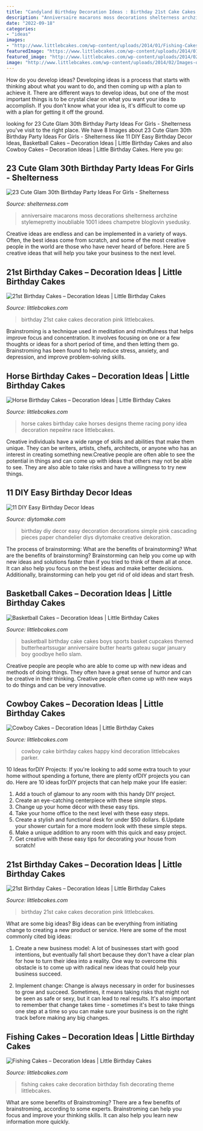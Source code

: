 ```yaml
---
title: "Candyland Birthday Decoration Ideas : Birthday 21st Cake Cakes Decoration Pink Littlebcakes"
description: "Anniversaire macarons moss decorations shelterness archzine stylemepretty inoubliable 1001 idees champetre bloglovin ysedusky"
date: "2022-09-18"
categories:
- "ideas"
images:
- "http://www.littlebcakes.com/wp-content/uploads/2014/01/Fishing-Cakes-Photos.jpg"
featuredImage: "https://www.littlebcakes.com/wp-content/uploads/2014/01/Basketball-Cakes-Pictures.jpg"
featured_image: "http://www.littlebcakes.com/wp-content/uploads/2014/02/Cowboy-Cake.jpg"
image: "http://www.littlebcakes.com/wp-content/uploads/2014/02/Images-of-21st-Birthday-Cakes-768x1024.jpg"
---
```



How do you develop ideas?
Developing ideas is a process that starts with thinking about what you want to do, and then coming up with a plan to achieve it. There are different ways to develop ideas, but one of the most important things is to be crystal clear on what you want your idea to accomplish. If you don't know what your idea is, it's difficult to come up with a plan for getting it off the ground.

	

		
looking for 23 Cute Glam 30th Birthday Party Ideas For Girls - Shelterness you've visit to the right place. We have 8 Images about 23 Cute Glam 30th Birthday Party Ideas For Girls - Shelterness like 11 DIY Easy Birthday Decor Ideas, Basketball Cakes – Decoration Ideas | Little Birthday Cakes and also Cowboy Cakes – Decoration Ideas | Little Birthday Cakes. Here you go:
		
    
## 23 Cute Glam 30th Birthday Party Ideas For Girls - Shelterness

<img loading=lazy src="https://i.shelterness.com/2017/02/08-moss-30-with-floral-decor-and-lots-of-candles.jpg" onerror="this.onerror=null;this.src='https://tse3.mm.bing.net/th?id=OIP.myTpue6Xjo-mm6QgFy8tkgHaLH&amp;pid=15.1';" alt="23 Cute Glam 30th Birthday Party Ideas For Girls - Shelterness">

_Source: shelterness.com_

>anniversaire macarons moss decorations shelterness archzine stylemepretty inoubliable 1001 idees champetre bloglovin ysedusky. 

	

Creative ideas are endless and can be implemented in a variety of ways. Often, the best ideas come from scratch, and some of the most creative people in the world are those who have never heard of before. Here are 5 creative ideas that will help you take your business to the next level.

    
## 21st Birthday Cakes – Decoration Ideas | Little Birthday Cakes

<img loading=lazy src="https://www.littlebcakes.com/wp-content/uploads/2014/02/Images-of-21st-Birthday-Cakes.jpg" onerror="this.onerror=null;this.src='https://tse3.mm.bing.net/th?id=OIP.7ceUCD8BGLXEkUFyYyEfdAHaJ4&amp;pid=15.1';" alt="21st Birthday Cakes – Decoration Ideas | Little Birthday Cakes">

_Source: littlebcakes.com_

>birthday 21st cake cakes decoration pink littlebcakes. 

	

Brainstroming is a technique used in meditation and mindfulness that helps improve focus and concentration. It involves focusing on one or a few thoughts or ideas for a short period of time, and then letting them go. Brainstroming has been found to help reduce stress, anxiety, and depression, and improve problem-solving skills.

    
## Horse Birthday Cakes – Decoration Ideas | Little Birthday Cakes

<img loading=lazy src="http://www.littlebcakes.com/wp-content/uploads/2014/01/Horse-Cake-Ideas.jpg" onerror="this.onerror=null;this.src='https://tse4.mm.bing.net/th?id=OIP.GlipX5kL-M2rLXlghtd2wgHaGO&amp;pid=15.1';" alt="Horse Birthday Cakes – Decoration Ideas | Little Birthday Cakes">

_Source: littlebcakes.com_

>horse cakes birthday cake horses designs theme racing pony idea decoration перейти race littlebcakes. 

	

Creative individuals have a wide range of skills and abilities that make them unique. They can be writers, artists, chefs, architects, or anyone who has an interest in creating something new.Creative people are often able to see the potential in things and can come up with ideas that others may not be able to see. They are also able to take risks and have a willingness to try new things.

    
## 11 DIY Easy Birthday Decor Ideas

<img loading=lazy src="https://www.diytomake.com/wp-content/uploads/2015/09/Cascading-Pink.jpg" onerror="this.onerror=null;this.src='https://tse1.mm.bing.net/th?id=OIP.ShIUAfxBwrBFdZP1GoBLVwHaLH&amp;pid=15.1';" alt="11 DIY Easy Birthday Decor Ideas">

_Source: diytomake.com_

>birthday diy decor easy decoration decorations simple pink cascading pieces paper chandelier diys diytomake creative dekoration. 

	

The process of brainstorming: What are the benefits of brainstorming?
What are the benefits of brainstorming?
Brainstorming can help you come up with new ideas and solutions faster than if you tried to think of them all at once. It can also help you focus on the best ideas and make better decisions. Additionally, brainstorming can help you get rid of old ideas and start fresh.

    
## Basketball Cakes – Decoration Ideas | Little Birthday Cakes

<img loading=lazy src="https://www.littlebcakes.com/wp-content/uploads/2014/01/Basketball-Cakes-Pictures.jpg" onerror="this.onerror=null;this.src='https://tse1.mm.bing.net/th?id=OIP.dMlOi_CHHogNj1eXQZYniwHaKB&amp;pid=15.1';" alt="Basketball Cakes – Decoration Ideas | Little Birthday Cakes">

_Source: littlebcakes.com_

>basketball birthday cake cakes boys sports basket cupcakes themed butterheartssugar anniversaire butter hearts gateau sugar january boy goodbye hello slam. 

	

Creative people are people who are able to come up with new ideas and methods of doing things. They often have a great sense of humor and can be creative in their thinking. Creative people often come up with new ways to do things and can be very innovative.

    
## Cowboy Cakes – Decoration Ideas | Little Birthday Cakes

<img loading=lazy src="http://www.littlebcakes.com/wp-content/uploads/2014/02/Cowboy-Cake.jpg" onerror="this.onerror=null;this.src='https://tse1.mm.bing.net/th?id=OIP.xTADRv11sYCvkGf27jbytAHaJ4&amp;pid=15.1';" alt="Cowboy Cakes – Decoration Ideas | Little Birthday Cakes">

_Source: littlebcakes.com_

>cowboy cake birthday cakes happy kind decoration littlebcakes parker. 

	

10 Ideas forDIY Projects:
If you're looking to add some extra touch to your home without spending a fortune, there are plenty ofDIY projects you can do. Here are 10 ideas forDIY projects that can help make your life easier:
1. Add a touch of glamour to any room with this handy DIY project.
2. Create an eye-catching centerpiece with these simple steps.
3. Change up your home décor with these easy tips.
4. Take your home office to the next level with these easy steps.
5. Create a stylish and functional desk for under $50 dollars. 
6.Update your shower curtain for a more modern look with these simple steps. 
7. Make a unique addition to any room with this quick and easy project. 
8. Get creative with these easy tips for decorating your house from scratch!

    
## 21st Birthday Cakes – Decoration Ideas | Little Birthday Cakes

<img loading=lazy src="http://www.littlebcakes.com/wp-content/uploads/2014/02/Images-of-21st-Birthday-Cakes-768x1024.jpg" onerror="this.onerror=null;this.src='https://tse1.mm.bing.net/th?id=OIP.JcL9Uv2HdGwtqFyssu1glgHaJ4&amp;pid=15.1';" alt="21st Birthday Cakes – Decoration Ideas | Little Birthday Cakes">

_Source: littlebcakes.com_

>birthday 21st cake cakes decoration pink littlebcakes. 

	

What are some big ideas?
Big ideas can be everything from initiating change to creating a new product or service. Here are some of the most commonly cited big ideas:
1. Create a new business model: A lot of businesses start with good intentions, but eventually fall short because they don't have a clear plan for how to turn their idea into a reality. One way to overcome this obstacle is to come up with radical new ideas that could help your business succeed.

2. Implement change: Change is always necessary in order for businesses to grow and succeed. Sometimes, it means taking risks that might not be seen as safe or sexy, but it can lead to real results. It's also important to remember that change takes time - sometimes it's best to take things one step at a time so you can make sure your business is on the right track before making any big changes.


    
## Fishing Cakes – Decoration Ideas | Little Birthday Cakes

<img loading=lazy src="http://www.littlebcakes.com/wp-content/uploads/2014/01/Fishing-Cakes-Photos.jpg" onerror="this.onerror=null;this.src='https://tse2.mm.bing.net/th?id=OIP.LIbFpHHpXGlG9XmeWgunUgHaJ4&amp;pid=15.1';" alt="Fishing Cakes – Decoration Ideas | Little Birthday Cakes">

_Source: littlebcakes.com_

>fishing cakes cake decoration birthday fish decorating theme littlebcakes. 

	

What are some benefits of Brainstroming?
There are a few benefits of brainstroming, according to some experts. Brainstroming can help you focus and improve your thinking skills. It can also help you learn new information more quickly.

